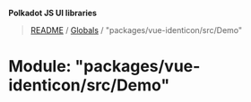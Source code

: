 **Polkadot JS UI libraries**

> [README](../README.md) / [Globals](../globals.md) / "packages/vue-identicon/src/Demo"

# Module: "packages/vue-identicon/src/Demo"
